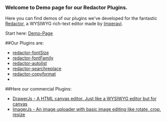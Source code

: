 ### Welcome to Demo page for our Redactor Plugins.
Here you can find demos of our plugins we've developed for the fantastic [Redactor](http://imperavi.com/redactor/), a WYSIWYG rich-text editor made by [Imperavi](http://imperavi.com/).

Start here: [Demo-Page](http://carstenschaefer.github.io)

##Our Plugins are:
* [redactor-fontSize](https://github.com/carstenschaefer/redactor-fontSize)
* [redactor-fontFamily](https://github.com/carstenschaefer/redactor-fontFamily)
* [redactor-autolist](https://github.com/carstenschaefer/redactor-autolist)
* [redactor-searchreplace](https://github.com/carstenschaefer/redactor-searchreplace)
* [redactor-copyformat](https://github.com/carstenschaefer/redactor-copyformat)
* 
##Here our commercial Plugins:
* [DrawerJs - A HTML canvas editor. Just like a WYSIWYG editor but for canvas](https://www.drawerjs.com)
* [ImagerJs - An image uploader with basic image editing like rotate, crop, resize](https://www.imagerjs.com)

